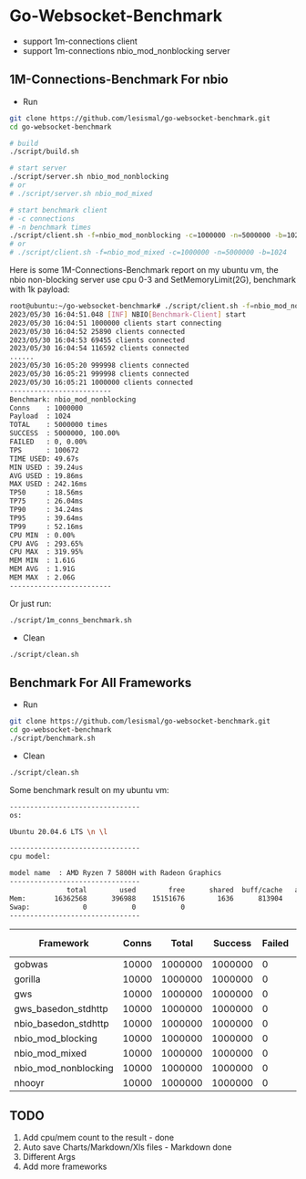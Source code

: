 # Go-Websocket-Benchmark
- support 1m-connections client
- support 1m-connections nbio_mod_nonblocking server

## 1M-Connections-Benchmark For nbio
- Run
```sh
git clone https://github.com/lesismal/go-websocket-benchmark.git
cd go-websocket-benchmark

# build
./script/build.sh

# start server
./script/server.sh nbio_mod_nonblocking 
# or
# ./script/server.sh nbio_mod_mixed

# start benchmark client
# -c connections
# -n benchmark times
./script/client.sh -f=nbio_mod_nonblocking -c=1000000 -n=5000000 -b=1024
# or 
# ./script/client.sh -f=nbio_mod_mixed -c=1000000 -n=5000000 -b=1024
```

Here is some 1M-Connections-Benchmark report on my ubuntu vm, the nbio non-blocking server use cpu 0-3 and SetMemoryLimit(2G), benchmark with 1k payload:
```sh
root@ubuntu:~/go-websocket-benchmark# ./script/client.sh -f=nbio_mod_nonblocking -c=1000000 -n=5000000 -b=1024
2023/05/30 16:04:51.048 [INF] NBIO[Benchmark-Client] start
2023/05/30 16:04:51 1000000 clients start connecting
2023/05/30 16:04:52 25890 clients connected
2023/05/30 16:04:53 69455 clients connected
2023/05/30 16:04:54 116592 clients connected
......
2023/05/30 16:05:20 999998 clients connected
2023/05/30 16:05:21 999998 clients connected
2023/05/30 16:05:21 1000000 clients connected
-------------------------
Benchmark: nbio_mod_nonblocking
Conns    : 1000000
Payload  : 1024
TOTAL    : 5000000 times
SUCCESS  : 5000000, 100.00%
FAILED   : 0, 0.00%
TPS      : 100672
TIME USED: 49.67s
MIN USED : 39.24us
AVG USED : 19.86ms
MAX USED : 242.16ms
TP50     : 18.56ms
TP75     : 26.04ms
TP90     : 34.24ms
TP95     : 39.64ms
TP99     : 52.16ms
CPU MIN  : 0.00%
CPU AVG  : 293.65%
CPU MAX  : 319.95%
MEM MIN  : 1.61G
MEM AVG  : 1.91G
MEM MAX  : 2.06G
-------------------------
```

Or just run:
```sh
./script/1m_conns_benchmark.sh
```

- Clean
```sh
./script/clean.sh
```

## Benchmark For All Frameworks
- Run
```sh
git clone https://github.com/lesismal/go-websocket-benchmark.git
cd go-websocket-benchmark
./script/benchmark.sh
```

- Clean
```sh
./script/clean.sh
```

Some benchmark result on my ubuntu vm:
```sh
--------------------------------
os:

Ubuntu 20.04.6 LTS \n \l

--------------------------------
cpu model:

model name	: AMD Ryzen 7 5800H with Radeon Graphics
--------------------------------
              total        used        free      shared  buff/cache   available
Mem:       16362568      396988    15151676        1636      813904    15656380
Swap:             0           0           0
--------------------------------
```

|      Framework       | Conns |  Total  | Success | Failed | Used  | CPU Avg | MEM Avg |   Avg   |  TPS   |  TP50   |  TP90   |  TP99   |
|      ---             |  ---  |   ---   |   ---   |  ---   |  ---  |   ---   |   ---   |   ---   |  ---   |   ---   |   ---   |   ---   |
|     gobwas           | 10000 | 1000000 | 1000000 |   0    | 6.70s | 386.29% | 90.04M  | 13.38ms | 149157 | 8.84ms  | 29.87ms | 72.26ms |
|     gorilla          | 10000 | 1000000 | 1000000 |   0    | 4.48s | 286.82% | 257.43M | 8.95ms  | 223121 | 7.80ms  | 15.78ms | 26.51ms |
|      gws             | 10000 | 1000000 | 1000000 |   0    | 4.23s | 248.67% | 160.78M | 8.46ms  | 236251 | 7.38ms  | 14.70ms | 25.91ms |
| gws_basedon_stdhttp  | 10000 | 1000000 | 1000000 |   0    | 4.36s | 267.13% | 264.81M | 8.71ms  | 229483 | 7.65ms  | 15.24ms | 25.59ms |
| nbio_basedon_stdhttp | 10000 | 1000000 | 1000000 |   0    | 4.36s | 280.86% | 198.42M | 8.71ms  | 229348 | 7.61ms  | 15.37ms | 25.51ms |
|  nbio_mod_blocking   | 10000 | 1000000 | 1000000 |   0    | 4.57s | 310.62% | 185.31M | 9.13ms  | 218737 | 7.82ms  | 16.34ms | 28.02ms |
|   nbio_mod_mixed     | 10000 | 1000000 | 1000000 |   0    | 4.66s | 312.51% | 204.19M | 9.30ms  | 214786 | 8.03ms  | 16.47ms | 28.73ms |
| nbio_mod_nonblocking | 10000 | 1000000 | 1000000 |   0    | 5.14s | 292.00% | 86.74M  | 10.27ms | 194373 | 9.37ms  | 16.94ms | 26.30ms |
|     nhooyr           | 10000 | 1000000 | 1000000 |   0    | 6.60s | 405.59% | 565.03M | 13.18ms | 151436 | 11.17ms | 22.42ms | 47.47ms |

## TODO
1. Add cpu/mem count to the result - done
2. Auto save Charts/Markdown/Xls files - Markdown done
3. Different Args
4. Add more frameworks


